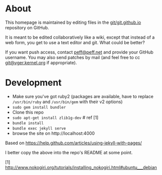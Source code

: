 # About

This homepage is maintained by editing files in the
[git/git.github.io](https://github.com/git/git.github.io) repository on
GitHub.

It is meant to be edited collaboratively like a wiki, except that
instead of a web form, you get to use a text editor and git. What could
be better?

If you want push access, contact peff@peff.net and provide your GitHub
username. You may also send patches by mail (and feel free to cc
git@vger.kernel.org if appropriate).


# Development

* Make sure you've got ruby2 (packages are available, have to replace
  `/usr/bin/ruby` and `/usr/bin/gem` with their v2 options)
* `sudo gem install bundler`
* Clone this repo
* `sudo apt-get install zlib1g-dev` # ref [1]
* `bundle install`
* `bundle exec jekyll serve`
* browse the site on http://localhost:4000

Based on https://help.github.com/articles/using-jekyll-with-pages/

I better copy the above into the repo's README at some point.

[1] http://www.nokogiri.org/tutorials/installing_nokogiri.html#ubuntu___debian

